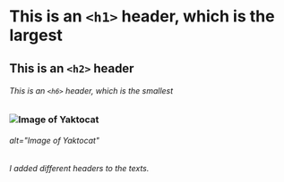 # This is an `<h1>` header, which is the largest

## This is an `<h2>` header

###### This is an `<h6>` header, which is the smallest

### ![Image of Yaktocat](https://octodex.github.com/images/yaktocat.png)
###### alt="Image of Yaktocat"
###### I added different headers to the texts.
